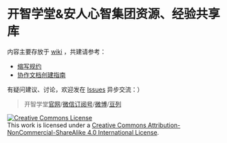 # 开智学堂&安人心智集团资源、经验共享库

内容主要存放于 [wiki](https://github.com/OpenMindClub/Share/wiki) ，共建请参考：

- [缩写规约](https://github.com/OpenMindClub/Share/wiki/HbShortRule)
- [协作文档创建指南](https://github.com/OpenMindClub/Share/wiki/HbDoc)

有疑问建议、讨论，欢迎发在 [Issues](https://github.com/OpenMindClub/Share/issues) 异步交流：）

> 开智学堂[官网](http://www.openmindclub.com/)/[微信订阅号](http://top.aiweibang.com/u/290766)/[微博](http://weibo.com/openmindclub)/[豆列](http://www.douban.com/people/openmindclub/doulists/all)

<a rel="license" href="http://creativecommons.org/licenses/by-nc-sa/4.0/"><img alt="Creative Commons License" style="border-width:0" src="https://i.creativecommons.org/l/by-nc-sa/4.0/88x31.png" /></a><br />This work is licensed under a <a rel="license" href="http://creativecommons.org/licenses/by-nc-sa/4.0/">Creative Commons Attribution-NonCommercial-ShareAlike 4.0 International License</a>.
